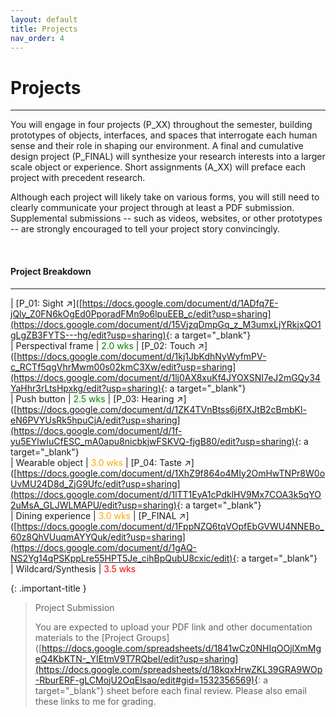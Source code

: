 ```yaml
---
layout: default
title: Projects
nav_order: 4
---
```


# Projects

---

You will engage in four projects (P_XX) throughout the semester, building prototypes of objects, interfaces, and spaces that interrogate each human sense and their role in shaping our environment. A final and cumulative design project (P_FINAL) will synthesize your research interests into a larger scale object or experience. Short assignments (A_XX) will preface each project with precedent research.

Although each project will likely take on various forms, you will still need to clearly communicate your project through at least a PDF submission. Supplemental submissions -- such as videos, websites, or other prototypes -- are strongly encouraged to tell your project story convincingly.

<br>

#### Project Breakdown

---

| [P_01: Sight ↗]([https://docs.google.com/document/d/1ADfq7E-jQly_Z0FN6kOgEd0PporadFMn9o6lpuEEB_c/edit?usp=sharing](https://docs.google.com/document/d/15VjzqDmpGq_z_M3umxLjYRkjxQO1gLgZB3FYTS---hg/edit?usp=sharing){: a target="_blank"} <br>         | Perspectival frame      | <span style="color: green">2.0 wks</span>
| [P_02: Touch ↗]([https://docs.google.com/document/d/1kj1JbKdhNyWyfmPV-c_RCTf5qgVhrMwm00s02kmC3Xw/edit?usp=sharing](https://docs.google.com/document/d/1lj0AX8xuKf4JYOXSNI7eJ2mGQy34YaHhr3rLtsHpxkg/edit?usp=sharing){: a target="_blank"} <br>         | Push button             | <span style="color: green">2.5 wks</span>
| [P_03: Hearing ↗]([https://docs.google.com/document/d/1ZK4TVnBtss6j6fXJtB2cBmbKl-eN6PVYUsRk5hpuCjA/edit?usp=sharing](https://docs.google.com/document/d/1f-yu5EYlwIuCfESC_mA0apu8nicbkjwFSKVQ-fjgB80/edit?usp=sharing){: a target="_blank"} <br>       | Wearable object         | <span style="color: orange">3.0 wks</span>
| [P_04: Taste ↗]([https://docs.google.com/document/d/1XhZ9f864o4MIy2OmHwTNPr8W0oUvMU24D8d_ZjG9Ufc/edit?usp=sharing](https://docs.google.com/document/d/1lTT1EyA1cPdklHV9Mx7COA3k5qYO2uMsA_GLJWLMAPU/edit?usp=sharing){: a target="_blank"} <br>         | Dining experience       | <span style="color: orange">3.0 wks</span>
| [P_FINAL ↗]([https://docs.google.com/document/d/1FppNZQ6tqVOpfEbGVWU4NNEBo_60z8QhVUuqmAYYQuk/edit?usp=sharing](https://docs.google.com/document/d/1gAQ-NS2Yg14qPSKppLre55HPT5Je_cihBpQubU8cxic/edit){: a target="_blank"} <br>             | Wildcard/Synthesis      | <span style="color: red">3.5 wks</span>

{: .important-title }
> Project Submission
>
> You are expected to upload your PDF link and other documentation materials to the [Project Groups]([https://docs.google.com/spreadsheets/d/1841wCz0NHIqOOjlXmMgeQ4KbKTN-_YIEtmV9T7RQbeI/edit?usp=sharing](https://docs.google.com/spreadsheets/d/18kqxHrwZKL39GRA9WOp-RburERF-gLCMojU2OqElsao/edit#gid=1532356569){: a target="_blank"} sheet before each final review. Please also email these links to me for grading.
